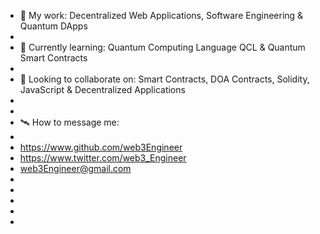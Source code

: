 - 📖 My work:   Decentralized Web Applications, Software Engineering & Quantum DApps
- 
- 🌱 Currently learning:   Quantum Computing Language QCL & Quantum Smart Contracts
- 
- 🌳 Looking to collaborate on:   Smart Contracts, DOA Contracts, Solidity, JavaScript & Decentralized Applications
- 
- 
- 🛰️ How to message me:
- 
-   https://www.github.com/web3Engineer
-   https://www.twitter.com/web3_Engineer  
-   web3Engineer@gmail.com
-                     
-   
-                     
- 
-                    

<!---
Web3Engineer/Web3Engineer is a ✨ special ✨ repository because its `README.md` (this file) appears on your GitHub profile.
You can click the Preview link to take a look at your changes.
--->
